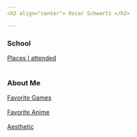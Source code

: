 ```yaml
---
<h2 align="center"> Oscar Schwartz </h2>

---
```

<h3>School</h3>

[Places I attended](https://github.com/Osczrr/Osczrr/blob/main/SchoolMD.md) 
<br></br>
<h3>About Me</h3>

[Favorite Games](https://github.com/Osczrr/Osczrr/blob/main/LinkedMD.md) 
<br></br>
[Favorite Anime](https://github.com/Osczrr/Osczrr/blob/main/Anime.md)
<br></br>
[Aesthetic](https://github.com/Osczrr/Osczrr/blob/main/Aesthetics.md)
<br></br>
